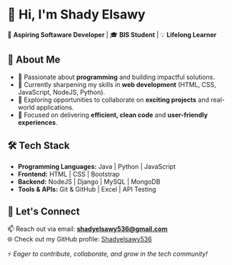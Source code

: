 # 👋 Hi, I'm Shady Elsawy

🚀 **Aspiring Softaware Developer** | 🎓 **BIS Student** | 💡 **Lifelong Learner**

## 🌟 About Me
- 👀 Passionate about **programming** and building impactful solutions.  
- 🌱 Currently sharpening my skills in **web development** (HTML, CSS, JavaScript, NodeJS, Python).  
- 💼 Exploring opportunities to collaborate on **exciting projects** and real-world applications.  
- 🎯 Focused on delivering **efficient, clean code** and **user-friendly experiences**.  

## 🛠️ Tech Stack
- **Programming Languages:** Java | Python | JavaScript
- **Frontend:** HTML | CSS | Bootstrap
- **Backend:** NodeJS | Django | MySQL | MongoDB  
- **Tools & APIs:** Git & GitHub | Excel |  API Testing

## 🤝 Let's Connect
📫 Reach out via email: **shadyelsawy536@gmail.com**  
🌐 Check out my GitHub profile: [Shadyelsawy536](https://github.com/Shadyelsawy536)

⚡ _Eager to contribute, collaborate, and grow in the tech community!_
